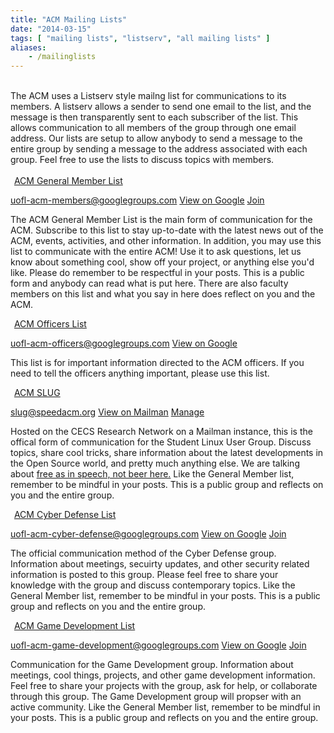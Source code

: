 ```yaml
---
title: "ACM Mailing Lists"
date: "2014-03-15"
tags: [ "mailing lists", "listserv", "all mailing lists" ]
aliases:
    - /mailinglists
---
```


<br>
The ACM uses a Listserv style mailng list for communications to its members. A listserv allows a sender to send one email to the list, and the message is then transparently sent to each subscriber of the list. This allows communication to all members of the group through one email address. Our lists are setup to allow anybody to send a message to the entire group by sending a message to the address associated with each group. Feel free to use the lists to discuss topics with members.
<br><br>

<div class="well">
	<legend><span class="glyphicon glyphicon-user"></span>&nbsp;<a href="/mailinglists/uofl-acm-members">ACM General Member List</a></legend>
	<p>
		<a href="mailto:uofl-acm-members@googlegroups.com" class="btn btn-info" title="Email this group"><i class="fa fa-envelope-o"></i> uofl-acm-members@googlegroups.com</a>
		<a href="https://groups.google.com/forum/#!forum/uofl-acm-members" class="btn btn-primary" target="_blank" title="View group on Google"><i class="glyphicon glyphicon-comment"></i> View on Google</a>
		<a href="https://groups.google.com/forum/#!forum/uofl-acm-members/join" target="_blank" title="Join the ACM Members Mailing List" class="btn btn-success"><i class="glyphicon glyphicon-envelope"></i> Join</a>	
	</p>
	<p>The ACM General Member List is the main form of communication for the ACM. Subscribe to this list to stay up-to-date with the latest news out of the ACM, events, activities, and other information. In addition, you may use this list to communicate with the entire ACM! Use it to ask questions, let us know about something cool, show off your project, or anything else you'd like. Please do remember to be respectful in your posts. This is a public form and anybody can read what is put here. There are also faculty members on this list and what you say in here does reflect on you and the ACM.</p>
</div>

<div class="well">
	<legend><span class="fa fa-group"></span>&nbsp;<a href="/mailinglists/uofl-acm-officers">ACM Officers List</a></legend>
	<p>	
		<a href="mailto:uofl-acm-officers@googlegroups.com" class="btn btn-info" title="Email this group"><i class="fa fa-envelope-o"></i> uofl-acm-officers@googlegroups.com</a>
		<a href="https://groups.google.com/forum/#!forum/uofl-acm-officers" class="btn btn-primary" target="_blank" title="View group on Google"><i class="glyphicon glyphicon-comment"></i> View on Google</a>
	</p>
	<p>This list is for important information directed to the ACM officers. If you need to tell the officers anything important, please use this list.</p>
</div>

<div class="well">
	<legend><span class="glyphicon glyphicon-gift"></span>&nbsp;<a href="/mailinglists/slug">ACM SLUG</a></legend>
	<p>
		<a href="mailto:slug@speedacm.org" class="btn btn-info" title="Email this group"><i class="fa fa-envelope-o"></i> slug@speedacm.org</a>
		<a href="http://lists.speedacm.org/pipermail/slug/" class="btn btn-primary" target="_blank" title="View archives on Mailman"><i class="glyphicon glyphicon-comment"></i> View on Mailman</a>
		<a href="http://lists.speedacm.org/listinfo/slug/" target="_blank" title="Manage subscription to SLUG Mailing List" class="btn btn-success"><i class="glyphicon glyphicon-envelope"></i> Manage</a>
	</p>
	<p>Hosted on the CECS Research Network on a Mailman instance, this is the offical form of communication for the Student Linux User Group. Discuss topics, share cool tricks, share information about the latest developments in the Open Source world, and pretty much anything else. We are talking about <a href="https://en.wikipedia.org/wiki/Gratis_versus_libre" target="_blank">free as in speech, not beer here.</a> Like the General Member list, remember to be mindful in your posts. This is a public group and reflects on you and the entire group.</p>
</div>

<div class="well">
	<legend><span class="glyphicon glyphicon-lock"></span>&nbsp;<a href="/mailinglists/uofl-acm-cyber-defense">ACM Cyber Defense List</a></legend>
	<p>
		<a href="mailto:uofl-acm-cyber-defense@googlegroups.com" class="btn btn-info" title="Email this group"><i class="fa fa-envelope-o"></i> uofl-acm-cyber-defense@googlegroups.com</a>
		<a href="https://groups.google.com/forum/#!forum/uofl-acm-cyber-defense" class="btn btn-primary" target="_blank" title="View group on Google"><i class="glyphicon glyphicon-comment"></i> View on Google</a>
		<a href="https://groups.google.com/forum/#!forum/uofl-acm-cyber-defense/join" target="_blank" title="Join the Cyber Defense Mailing List" class="btn btn-success"><i class="glyphicon glyphicon-envelope"></i> Join</a>
	</p>
	<p>The official communication method of the Cyber Defense group. Information about meetings, secuirty updates, and other security related information is posted to this group. Please feel free to share your knowledge with the group and discuss contemporary topics. Like the General Member list, remember to be mindful in your posts. This is a public group and reflects on you and the entire group.</p>
</div>

<div class="well">
	<legend><span class="fa fa-gamepad"></span>&nbsp;<a href="/mailinglists/uofl-acm-game-development">ACM Game Development List</a></legend>
	<p>
		<a href="mailto:uofl-acm-game-development@googlegroups.com" class="btn btn-info" title="Email this group"><i class="fa fa-envelope-o"></i> uofl-acm-game-development@googlegroups.com</a>
		<a href="https://groups.google.com/forum/#!forum/uofl-acm-game-development" class="btn btn-primary" target="_blank" title="View group on Google"><i class="glyphicon glyphicon-comment"></i> View on Google</a>
		<a href="https://groups.google.com/forum/#!forum/uofl-acm-game-development/join" target="_blank" title="Join the Game Development Mailing List" class="btn btn-success"><i class="glyphicon glyphicon-envelope"></i> Join</a>
	</p>
	<p>Communication for the Game Development group. Information about meetings, cool things, projects, and other game development information. Feel free to share your projects with the group, ask for help, or collaborate through this group. The Game Development group will propser with an active community. Like the General Member list, remember to be mindful in your posts. This is a public group and reflects on you and the entire group.</p>
</div>


